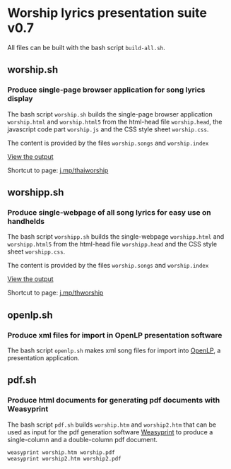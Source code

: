 # Worship lyrics presentation suite v0.7

All files can be built with the bash script `build-all.sh`.

## worship.sh

### Produce single-page browser application for song lyrics display

The bash script `worship.sh` builds the single-page browser application `worship.html` and `worship.html5`
from the html-head file `worship.head`, the javascript code part `worship.js` 
and the CSS style sheet `worship.css`.

The content is provided by the files `worship.songs` and `worship.index`

[View the output](https://pepa65.github.io/thaiworship/index.html)

Shortcut to page: [j.mp/thaiworship](http://j.mp/thaiworship)

## worshipp.sh

### Produce single-webpage of all song lyrics for easy use on handhelds

The bash script `worshipp.sh` builds the single-webpage `worshipp.html` and `worshipp.html5`
from the html-head file `worshipp.head` and the CSS style sheet `worshipp.css`.

The content is provided by the files `worship.songs` and `worship.index`

[View the output](https://pepa65.github.io/thaiworship/index.htm)

Shortcut to page: [j.mp/thworship](http://j.mp/thworship)

## openlp.sh

### Produce xml files for import in OpenLP presentation software

The bash script `openlp.sh` makes xml song files for import into
[OpenLP](http://openlp.org), a presentation application.

## pdf.sh

### Produce html documents for generating pdf documents with Weasyprint

The bash script `pdf.sh` builds `worship.htm` and `worship2.htm` that can
be used as input for the pdf generation software [Weasyprint](http://weasyprint.org)
to produce a single-column and a double-column pdf document.

```
weasyprint worship.htm worship.pdf
weasyprint worship2.htm worship2.pdf
```
